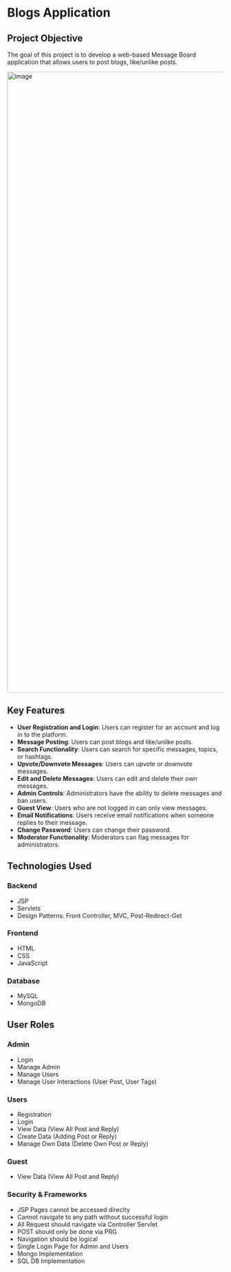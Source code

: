 # Blogs Application

## Project Objective

The goal of this project is to develop a web-based Message Board application that allows users to post blogs, like/unlike posts.

<img width="1440" alt="image" src="https://github.com/Devadharshini-Nagarajan/Aurora-Blogs-JSP/assets/113491692/89b2af0f-ff19-4b56-8c92-261e857597fd">

## Key Features

- **User Registration and Login**: Users can register for an account and log in to the platform.
- **Message Posting**: Users can post blogs and like/unlike posts.
- **Search Functionality**: Users can search for specific messages, topics, or hashtags.
- **Upvote/Downvote Messages**: Users can upvote or downvote messages.
- **Edit and Delete Messages**: Users can edit and delete their own messages.
- **Admin Controls**: Administrators have the ability to delete messages and ban users.
- **Guest View**: Users who are not logged in can only view messages.
- **Email Notifications**: Users receive email notifications when someone replies to their message.
- **Change Password**: Users can change their password.
- **Moderator Functionality**: Moderators can flag messages for administrators.

## Technologies Used

### Backend

- JSP
- Servlets
- Design Patterns: Front Controller, MVC, Post-Redirect-Get

### Frontend

- HTML
- CSS
- JavaScript

### Database

- MySQL
- MongoDB


## User Roles

### Admin

- Login
- Manage Admin
- Manage Users
- Manage User Interactions (User Post, User Tags)

### Users

- Registration
- Login
- View Data (View All Post and Reply)
- Create Data (Adding Post or Reply)
- Manage Own Data (Delete Own Post or Reply)

### Guest

- View Data (View All Post and Reply)

### Security & Frameworks	
- JSP Pages cannot be accessed direclty 
- Cannot navigate to any path without successful login
- All Request should navigate via Controller Servlet
- POST should only be done via PRG
- Navigation should be logical 
- Single Login Page for Admin and Users
- Mongo Implementation 
- SQL DB Implementation

